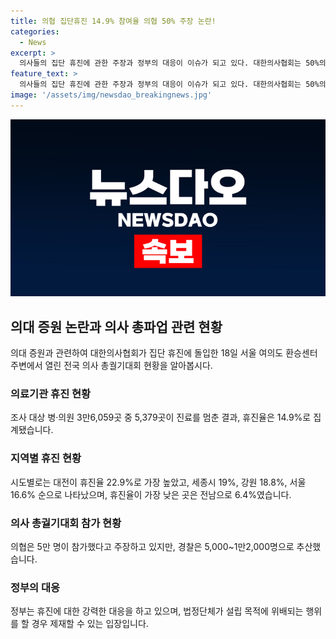 ```yaml
---
title: 의협 집단휴진 14.9% 참여율 의협 50% 주장 논란!
categories:
  - News
excerpt: >
  의사들의 집단 휴진에 관한 주장과 정부의 대응이 이슈가 되고 있다. 대한의사협회는 50%의 휴진율을 주장하지만, 정부 조사에 따르면 14.9%에 불과하다. 특히, 대전이 22.9%의 휴진율로 가장 높았으며, 정부는 행정조치를 시도했으나 목표치에 미치지 못해 이를 실행하지 못했다. 의협은 무기한 휴진을 위협하고, 정부는 강경대응을 예고하고 있다. 정부는 의사 집단행동에 대한 법적 대응을 강조하고 있으며, 대응책으로 의협을 공정거래법 위반으로 신고하고 집행부에 대해 교사금지명령까지 내렸다.
feature_text: >
  의사들의 집단 휴진에 관한 주장과 정부의 대응이 이슈가 되고 있다. 대한의사협회는 50%의 휴진율을 주장하지만, 정부 조사에 따르면 14.9%에 불과하다. 특히, 대전이 22.9%의 휴진율로 가장 높았으며, 정부는 행정조치를 시도했으나 목표치에 미치지 못해 이를 실행하지 못했다. 의협은 무기한 휴진을 위협하고, 정부는 강경대응을 예고하고 있다. 정부는 의사 집단행동에 대한 법적 대응을 강조하고 있으며, 대응책으로 의협을 공정거래법 위반으로 신고하고 집행부에 대해 교사금지명령까지 내렸다.
image: '/assets/img/newsdao_breakingnews.jpg'
---
```


<p><img src="/assets/img/newsdao_breakingnews.jpg" alt="koreaapp 속보" /></p>

<h2 data-ke-size="size26">의대 증원 논란과 의사 총파업 관련 현황</h2>

<p data-ke-size="size16">의대 증원과 관련하여 대한의사협회가 집단 휴진에 돌입한 18일 서울 여의도 환승센터 주변에서 열린 전국 의사 총궐기대회 현황을 알아봅시다. </p>

<h3>의료기관 휴진 현황</h3>

<p data-ke-size="size16">조사 대상 병·의원 3만6,059곳 중 5,379곳이 진료를 멈춘 결과, 휴진율은 14.9%로 집계됐습니다.</p>

<h3>지역별 휴진 현황</h3>

<p data-ke-size="size16">시도별로는 대전이 휴진율 22.9%로 가장 높았고, 세종시 19%, 강원 18.8%, 서울 16.6% 순으로 나타났으며, 휴진율이 가장 낮은 곳은 전남으로 6.4%였습니다.</p>

<h3>의사 총궐기대회 참가 현황</h3>

<p data-ke-size="size16">의협은 5만 명이 참가했다고 주장하고 있지만, 경찰은 5,000~1만2,000명으로 추산했습니다.</p>

<h3>정부의 대응</h3>

<p data-ke-size="size16">정부는 휴진에 대한 강력한 대응을 하고 있으며, 법정단체가 설립 목적에 위배되는 행위를 할 경우 제재할 수 있는 입장입니다.</p>

